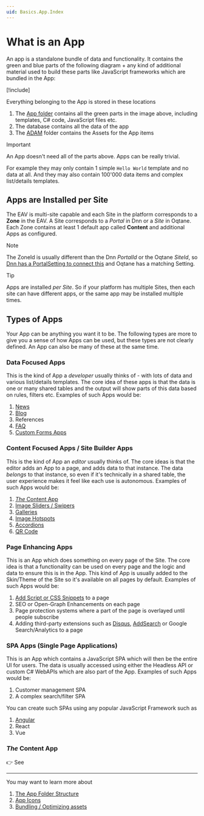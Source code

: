```yaml
---
uid: Basics.App.Index
---
```


# What is an App

An app is a standalone bundle of data and functionality. It contains the green and blue parts of the following diagram + any kind of additional material used to build these parts like  JavaScript frameworks which are bundled in the App:

[!include[](../stack/_shared-full.md)]
<style>
  .context-box-full .todo,
   { visibility: visible; } 
</style>

Everything belonging to the App is stored in these locations

1. The [App folder](xref:Basics.App.FolderStructure) contains all the green parts in the image above, including templates, C# code, JavaScript files etc.
1. The database contains all the data of the app
1. The [ADAM](xref:Basics.Cms.Adam.Index) folder contains the Assets for the App items

> [!Important]
> An App doesn't need all of the parts above. Apps can be really trivial. 
> 
> For example they may only contain 1 simple `Hello World` template and no data at all. And they may also contain 100'000 data items and complex list/details templates.


## Apps are Installed per Site

The EAV is multi-site capable and each Site in the platform corresponds to a **Zone** in the EAV. A Site corresponds to a _Portal_ in Dnn or a _Site_ in Oqtane. 
Each Zone contains at least 1 default app called **Content** and additional Apps as configured. 

> [!NOTE]
> The ZoneId is usually different than the Dnn _PortalId_ or the Oqtane _SiteId_, 
> so [Dnn has a PortalSetting to connect this](xref:Basics.Cms.ContentBlocks.Dnn) and Oqtane has a matching Setting.

> [!TIP]
> Apps are installed _per Site_. So if your platform has multiple Sites, then each site can have different apps, or the same app may be installed multiple times. 
 

## Types of Apps

Your App can be anything you want it to be. The following types are more to give you a sense of how Apps can be used, but these types are not clearly defined. An App can also be many of these at the same time. 


### Data Focused Apps

This is the kind of App a _developer_ usually thinks of - with lots of data and various list/details templates. The core idea of these apps is that the data is one or many shared tables and the output will show parts of this data based on rules, filters etc. Examples of such Apps would be:

1. [News](xref:App.News)
1. [Blog](xref:App.Blog)
1. References
1. [FAQ](xref:App.Faq)
1. [Custom Forms Apps](xref:App.Mobius)


### Content Focused Apps / Site Builder Apps

This is the kind of App an _editor_ usually thinks of. The core ideas is that the editor adds an App to a page, and adds data to that instance. The data _belongs_ to that instance, so even if it's technically in a shared table, the user experience makes it feel like each use is autonomous. Examples of such Apps would be:

1. [_The_ Content App](xref:Basics.App.ContentApp.Index)
1. [Image Sliders / Swipers](xref:App.Swiper)
1. [Galleries](xref:App.FancyBoxGallery)
1. [Image Hotspots](xref:App.ImageHotspots)
1. [Accordions](xref:App.Accordion)
1. [QR Code](xref:App.Qr)


### Page Enhancing Apps

This is an App which does something on every page of the Site. The core idea is that a functionality can be used on every page and the logic and data to ensure this is in the App. This kind of App is usually added to the Skin/Theme of the Site so it's available on all pages by default. Examples of such Apps would be:

1. [Add Script or CSS Snippets](xref:App.Snippets) to a page
1. SEO or Open-Graph Enhancements on each page
1. Page protection systems where a part of the page is overlayed until people subscribe
1. Adding third-party extensions such as [Disqus](xref:App.Disqus), [AddSearch](xref:App.AddSearch) or Google Search/Analytics to a page


### SPA Apps (Single Page Applications)

This is an App which contains a JavaScript SPA which will then be the entire UI for users. The data is usually accessed using either the Headless API or custom C# WebAPIs which are also part of the App. Examples of such Apps would be:

1. Customer management SPA
1. A complex search/filter SPA

You can create such SPAs using any popular JavaScript Framework such as

1. [Angular](xref:JsCode.Angular.Index)
1. React
1. Vue


### _The_ Content App

👉 See [](xref:Basics.App.ContentApp.Index)

---

You may want to learn more about

1. [The App Folder Structure](xref:Basics.App.FolderStructure)
1. [App Icons](xref:Basics.App.Icons)
1. [Bundling / Optimizing assets](xref:Basics.Server.AssetOptimization.Index)

